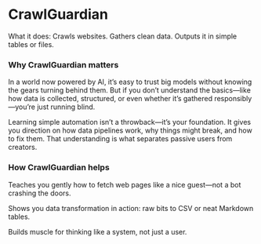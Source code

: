 # CrawlGuardian
What it does: Crawls websites. Gathers clean data. Outputs it in simple tables or files.

### Why CrawlGuardian matters

In a world now powered by AI, it’s easy to trust big models without knowing the gears turning behind them. But if you don’t understand the basics—like how data is collected, structured, or even whether it’s gathered responsibly—you’re just running blind.

Learning simple automation isn’t a throwback—it’s your foundation. It gives you direction on how data pipelines work, why things might break, and how to fix them. That understanding is what separates passive users from creators.

### How CrawlGuardian helps

Teaches you gently how to fetch web pages like a nice guest—not a bot crashing the doors.

Shows you data transformation in action: raw bits to CSV or neat Markdown tables.

Builds muscle for thinking like a system, not just a user.
